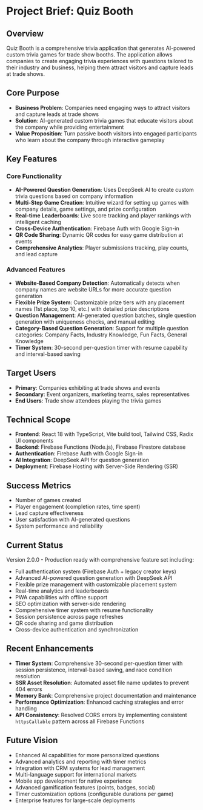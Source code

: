 # Project Brief: Quiz Booth

## Overview

Quiz Booth is a comprehensive trivia application that generates AI-powered custom trivia games for trade show booths. The application allows companies to create engaging trivia experiences with questions tailored to their industry and business, helping them attract visitors and capture leads at trade shows.

## Core Purpose

- **Business Problem**: Companies need engaging ways to attract visitors and capture leads at trade shows
- **Solution**: AI-generated custom trivia games that educate visitors about the company while providing entertainment
- **Value Proposition**: Turn passive booth visitors into engaged participants who learn about the company through interactive gameplay

## Key Features

### Core Functionality

- **AI-Powered Question Generation**: Uses DeepSeek AI to create custom trivia questions based on company information
- **Multi-Step Game Creation**: Intuitive wizard for setting up games with company details, game settings, and prize configuration
- **Real-time Leaderboards**: Live score tracking and player rankings with intelligent caching
- **Cross-Device Authentication**: Firebase Auth with Google Sign-in
- **QR Code Sharing**: Dynamic QR codes for easy game distribution at events
- **Comprehensive Analytics**: Player submissions tracking, play counts, and lead capture

### Advanced Features

- **Website-Based Company Detection**: Automatically detects when company names are website URLs for more accurate question generation
- **Flexible Prize System**: Customizable prize tiers with any placement names (1st place, top 10, etc.) with detailed prize descriptions
- **Question Management**: AI-generated question batches, single question generation with uniqueness checks, and manual editing
- **Category-Based Question Generation**: Support for multiple question categories: Company Facts, Industry Knowledge, Fun Facts, General Knowledge
- **Timer System**: 30-second per-question timer with resume capability and interval-based saving

## Target Users

- **Primary**: Companies exhibiting at trade shows and events
- **Secondary**: Event organizers, marketing teams, sales representatives
- **End Users**: Trade show attendees playing the trivia games

## Technical Scope

- **Frontend**: React 18 with TypeScript, Vite build tool, Tailwind CSS, Radix UI components
- **Backend**: Firebase Functions (Node.js), Firebase Firestore database
- **Authentication**: Firebase Auth with Google Sign-in
- **AI Integration**: DeepSeek API for question generation
- **Deployment**: Firebase Hosting with Server-Side Rendering (SSR)

## Success Metrics

- Number of games created
- Player engagement (completion rates, time spent)
- Lead capture effectiveness
- User satisfaction with AI-generated questions
- System performance and reliability

## Current Status

Version 2.0.0 - Production ready with comprehensive feature set including:

- Full authentication system (Firebase Auth + legacy creator keys)
- Advanced AI-powered question generation with DeepSeek API
- Flexible prize management with customizable placement system
- Real-time analytics and leaderboards
- PWA capabilities with offline support
- SEO optimization with server-side rendering
- Comprehensive timer system with resume functionality
- Session persistence across page refreshes
- QR code sharing and game distribution
- Cross-device authentication and synchronization

## Recent Enhancements

- **Timer System**: Comprehensive 30-second per-question timer with session persistence, interval-based saving, and race condition resolution
- **SSR Asset Resolution**: Automated asset file name updates to prevent 404 errors
- **Memory Bank**: Comprehensive project documentation and maintenance
- **Performance Optimization**: Enhanced caching strategies and error handling
- **API Consistency**: Resolved CORS errors by implementing consistent `httpsCallable` pattern across all Firebase Functions

## Future Vision

- Enhanced AI capabilities for more personalized questions
- Advanced analytics and reporting with timer metrics
- Integration with CRM systems for lead management
- Multi-language support for international markets
- Mobile app development for native experience
- Advanced gamification features (points, badges, social)
- Timer customization options (configurable durations per game)
- Enterprise features for large-scale deployments
